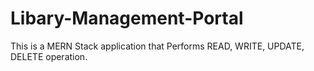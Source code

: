 # Libary-Management-Portal
This is a MERN Stack application that Performs READ, WRITE, UPDATE, DELETE operation.
